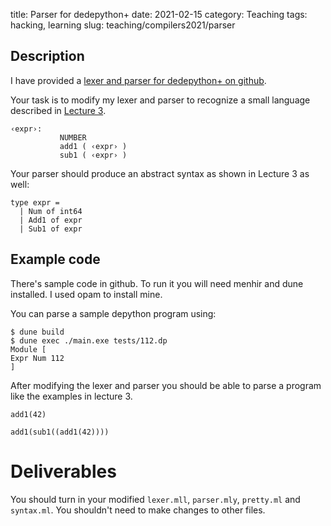 title: Parser for dedepython+
date: 2021-02-15
category: Teaching
tags: hacking, learning
slug: teaching/compilers2021/parser

## Description

I have provided a [lexer and parser for dedepython+ on
github](https://github.com/humberto-ortiz/compilers-s2021/tree/main/dedeplus-parser).

Your task is to modify my lexer and parser to recognize a small language
described in [Lecture
3](https://course.ccs.neu.edu/cs4410/lec_let-and-stack_notes.html).

```
‹expr›: 
           NUMBER
           add1 ( ‹expr› )
           sub1 ( ‹expr› )
```

Your parser should produce an abstract syntax as shown in Lecture 3 as well:

```{ocaml}
type expr =
  | Num of int64
  | Add1 of expr
  | Sub1 of expr
```

## Example code

There's sample code in github. To run it you will need menhir and dune
installed. I used opam to install mine.

You can parse a sample depython program using:

```
$ dune build
$ dune exec ./main.exe tests/112.dp
Module [
Expr Num 112
]
```

After modifying the lexer and parser you should be able to parse a program like
the examples in lecture 3.

```
add1(42)
```

```
add1(sub1((add1(42))))
```

# Deliverables

You should turn in your modified `lexer.mll`, `parser.mly`, `pretty.ml` and
`syntax.ml`. You shouldn't need to make changes to other files.
